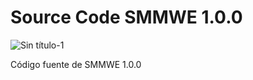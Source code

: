 # Source Code SMMWE 1.0.0

![Sin título-1](https://github.com/restore-team/source-1.0.0/assets/71290681/a53e2fe9-2741-4739-a73d-4785bb8cf9fe)

Código fuente de SMMWE 1.0.0
